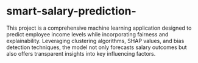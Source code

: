 # smart-salary-prediction-
This project is a comprehensive machine learning application designed to predict employee income levels while incorporating fairness and explainability. Leveraging clustering algorithms, SHAP values, and bias detection techniques, the model not only forecasts salary outcomes but also offers transparent insights into key influencing factors.

